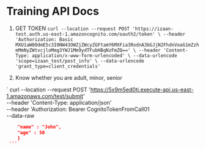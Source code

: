 # Training API Docs

1. GET TOKEN
`curl --location --request POST 'https://izaan-test.auth.us-east-1.amazoncognito.com/oauth2/token' \
   --header 'Authorization: Basic MXU1aW80dmE5c3I0NW43OWZjZWcyZGFtamY6MXFia3RodnA3bGJjN2FhdnVoaG1mZzhmMmNyZWtvcjloMmg3YWJ1Mm9ydTFubHBqNzFmZQ==' \
   --header 'Content-Type: application/x-www-form-urlencoded' \
   --data-urlencode 'scope=izaan_test/post_info' \
   --data-urlencode 'grant_type=client_credentials'`
   
2. Know whether you are adult, minor, senior 

`
curl --location --request POST 'https://5x9m5ed0tj.execute-api.us-east-1.amazonaws.com/test/submit' \
--header 'Content-Type: application/json' \
--header 'Authorization: Bearer CognitoTokenFromCall01 \
--data-raw 
````json {
	"name" : "John",
	"age" : 50
    } 
 ```
